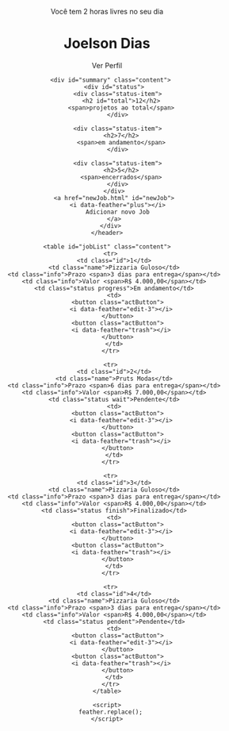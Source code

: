 <!DOCTYPE html>
<html lang="pt-br">
  <head>
    <link rel="preconnect" href="https://fonts.googleapis.com" />
    <link rel="preconnect" href="https://fonts.gstatic.com" crossorigin />
    <link
      href="https://fonts.googleapis.com/css2?family=IBM+Plex+Sans:wght@200;300;500;600;700&family=Inter:wght@300;400;500;600;700&family=Oswald:wght@400;500;700&display=swap"
      rel="stylesheet"
    />
    <script src="https://unpkg.com/feather-icons"></script>
    <script src="functions.js"></script>
    <meta charset="UTF-8" />
    <meta http-equiv="X-UA-Compatible" content="IE=edge" />
    <meta name="viewport" content="width=device-width, initial-scale=1.0" />
    <link rel="stylesheet" href="./styles/home.css" />
    <link rel="stylesheet" href="./styles/styles.css">
    <title>JobsCalc</title>
  </head>
  <body>
    <header id="principal">
      <div id="menu" class="content">
        <img id="logo" src="./img/logo.png" alt="" />
        <p>Você tem 2 horas livres no seu dia</p>
        <div id="profile">
          <div>
            <h1>Joelson Dias</h1>
            <span>Ver Perfil</span>
          </div>
          <img
            src="https://avatars.githubusercontent.com/u/38875073?v=4"
            alt=""
          />
        </div>
      </div>

      <div id="summary" class="content">
        <div id="status">
          <div class="status-item">
            <h2 id="total">12</h2>
            <span>projetos ao total</span>
          </div>

          <div class="status-item">
            <h2>7</h2>
            <span>em andamento</span>
          </div>

          <div class="status-item">
            <h2>5</h2>
            <span>encerrados</span>
          </div>
        </div>
        <a href="newJob.html" id="newJob">
          <i data-feather="plus"></i>
          Adicionar novo Job
        </a>
      </div>
    </header>

    <table id="jobList" class="content">
      <tr>
        <td class="id">1</td>
        <td class="name">Pizzaria Guloso</td>
        <td class="info">Prazo <span>3 dias para entrega</span></td>
        <td class="info">Valor <span>R$ 4.000,00</span></td>
        <td class="status progress">Em andamento</td>
        <td>
          <button class="actButton">
            <i data-feather="edit-3"></i>
          </button>
          <button class="actButton">
            <i data-feather="trash"></i>
          </button>
        </td>
      </tr>

      <tr>
        <td class="id">2</td>
        <td class="name">Pruts Modas</td>
        <td class="info">Prazo <span>6 dias para entrega</span></td>
        <td class="info">Valor <span>R$ 7.000,00</span></td>
        <td class="status wait">Pendente</td>
        <td>
          <button class="actButton">
            <i data-feather="edit-3"></i>
          </button>
          <button class="actButton">
            <i data-feather="trash"></i>
          </button>
        </td>
      </tr>

      <tr>
        <td class="id">3</td>
        <td class="name">Pizzaria Guloso</td>
        <td class="info">Prazo <span>3 dias para entrega</span></td>
        <td class="info">Valor <span>R$ 4.000,00</span></td>
        <td class="status finish">Finalizado</td>
        <td>
          <button class="actButton">
            <i data-feather="edit-3"></i>
          </button>
          <button class="actButton">
            <i data-feather="trash"></i>
          </button>
        </td>
      </tr>

      <tr>
        <td class="id">4</td>
        <td class="name">Pizzaria Guloso</td>
        <td class="info">Prazo <span>3 dias para entrega</span></td>
        <td class="info">Valor <span>R$ 4.000,00</span></td>
        <td class="status pendent">Pendente</td>
        <td>
          <button class="actButton">
            <i data-feather="edit-3"></i>
          </button>
          <button class="actButton">
            <i data-feather="trash"></i>
          </button>
        </td>
      </tr>
    </table>

    <script>
      feather.replace();
    </script>
  </body>
</html>
